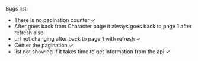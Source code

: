 Bugs list:
* There is no pagination counter ✓
* After goes back from Character page it always goes back to page 1 after refresh also
* url not changing after back to page 1 with refresh ✓
* Center the pagination ✓
* list not showing if it takes time to get information from the api ✓